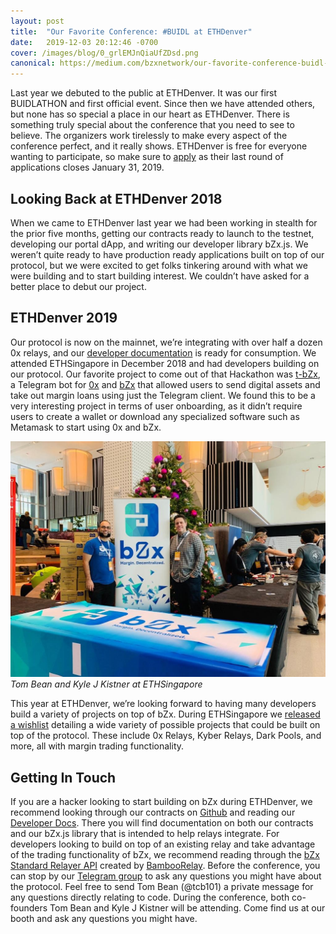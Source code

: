 ```yaml
---
layout: post
title:  "Our Favorite Conference: #BUIDL at ETHDenver"
date:   2019-12-03 20:12:46 -0700
cover: /images/blog/0_grlEMJnQiaUfZDsd.png
canonical: https://medium.com/bzxnetwork/our-favorite-conference-buidl-at-ethdenver-8d9694089742
---
```

Last year we debuted to the public at ETHDenver. It was our first BUIDLATHON and first official event. Since then we have attended others, but none has so special a place in our heart as ETHDenver. There is something truly special about the conference that you need to see to believe. The organizers work tirelessly to make every aspect of the conference perfect, and it really shows. ETHDenver is free for everyone wanting to participate, so make sure to [apply](https://www.ethdenver.com/) as their last round of applications closes January 31, 2019.

## Looking Back at ETHDenver 2018

When we came to ETHDenver last year we had been working in stealth for the prior five months, getting our contracts ready to launch to the testnet, developing our portal dApp, and writing our developer library bZx.js. We weren’t quite ready to have production ready applications built on top of our protocol, but we were excited to get folks tinkering around with what we were building and to start building interest. We couldn’t have asked for a better place to debut our project.

## ETHDenver 2019

Our protocol is now on the mainnet, we’re integrating with over half a dozen 0x relays, and our [developer documentation](https://bzx.network/docs/) is ready for consumption. We attended ETHSingapore in December 2018 and had developers building on our protocol. Our favorite project to come out of that Hackathon was [t-bZx](https://devpost.com/software/t0x-g1vlaf), a Telegram bot for [0x](https://0x.org/) and [bZx](http://bzx.network/) that allowed users to send digital assets and take out margin loans using just the Telegram client. We found this to be a very interesting project in terms of user onboarding, as it didn’t require users to create a wallet or download any specialized software such as Metamask to start using 0x and bZx.

![](/images/blog/0_6yWSbjJ7YQV7TOg2.png)
_Tom Bean and Kyle J Kistner at ETHSingapore_

This year at ETHDenver, we’re looking forward to having many developers build a variety of projects on top of bZx. During ETHSingapore we [released a wishlist](https://medium.com/bzxnetwork/ethsingapore-wishlist-and-bounty-6d0b1b1d3ad2) detailing a wide variety of possible projects that could be built on top of the protocol. These include 0x Relays, Kyber Relays, Dark Pools, and more, all with margin trading functionality.

## Getting In Touch

If you are a hacker looking to start building on bZx during ETHDenver, we recommend looking through our contracts on [Github](https://github.com/bzxnetwork) and reading our [Developer Docs](https://bzx.network/docs/). There you will find documentation on both our contracts and our bZx.js library that is intended to help relays integrate. For developers looking to build on top of an existing relay and take advantage of the trading functionality of bZx, we recommend reading through the [bZx Standard Relayer API](https://sra.bamboorelay.com/) created by [BambooRelay](https://bamboorelay.com/).
Before the conference, you can stop by our [Telegram group](https://t.me/b0xNet) to ask any questions you might have about the protocol. Feel free to send Tom Bean (@tcb101) a private message for any questions directly relating to code. During the conference, both co-founders Tom Bean and Kyle J Kistner will be attending. Come find us at our booth and ask any questions you might have.
